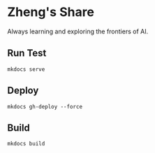 # Zheng's Share
Always learning and exploring the frontiers of AI.

## Run Test
```
mkdocs serve
```

## Deploy
```
mkdocs gh-deploy --force
```

## Build
```
mkdocs build
```